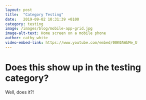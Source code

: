 ```yaml
---
layout: post
title:  "Category Testing"
date:   2019-09-02 10:31:39 +0100
category: testing
image: /images/blog/mobile-app-grid.jpg
image-alt-text: Home screen on a mobile phone
author: cathy_white
video-embed-link: https://www.youtube.com/embed/00K0AWbMe_U
---
```

# Does this show up in the testing category?

Well, does it?!